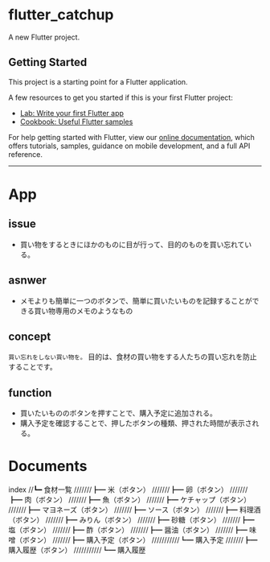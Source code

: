 # flutter_catchup

A new Flutter project.

## Getting Started

This project is a starting point for a Flutter application.

A few resources to get you started if this is your first Flutter project:

- [Lab: Write your first Flutter app](https://flutter.dev/docs/get-started/codelab)
- [Cookbook: Useful Flutter samples](https://flutter.dev/docs/cookbook)

For help getting started with Flutter, view our
[online documentation](https://flutter.dev/docs), which offers tutorials,
samples, guidance on mobile development, and a full API reference.

---

# App

## issue

* 買い物をするときにほかのものに目が行って、目的のものを買い忘れている。

<!-- * 買い物するときに、以前に買ったものと同じものを買って無駄買いしてしまう。 -->

## asnwer

* メモよりも簡単に一つのボタンで、簡単に買いたいものを記録することができる買い物専用のメモのようなもの

<!-- * 買い物終了後、メモの履歴を商品ごとで見ることができる -->

## concept

`買い忘れをしない買い物を。`
目的は、食材の買い物をする人たちの買い忘れを防止することです。

## function

* 買いたいもののボタンを押すことで、購入予定に追加される。
* 購入予定を確認することで、押したボタンの種類、押された時間が表示される。
<!-- * 購入予定の画面で「完了」ボタンを押すと、購入履歴に入る。 -->
<!-- * 購入履歴では、購入が完了した順で並んでいる。 -->

# Documents

index
//┗━ 食材一覧
///////┣━ 米（ボタン）
///////┣━ 卵（ボタン）
///////┣━ 肉（ボタン）
///////┣━ 魚（ボタン）
///////┣━ ケチャップ（ボタン）
///////┣━ マヨネーズ（ボタン）
///////┣━ ソース（ボタン）
///////┣━ 料理酒（ボタン）
///////┣━ みりん（ボタン）
///////┣━ 砂糖（ボタン）
///////┣━ 塩（ボタン）
///////┣━ 酢（ボタン）
///////┣━ 醤油（ボタン）
///////┣━ 味噌（ボタン）
///////┣━ 購入予定（ボタン）
///////////┗━ 購入予定
///////┣━ 購入履歴（ボタン）
///////////┗━ 購入履歴
